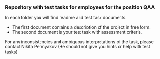 ### Repository with test tasks for employees for the position QAA

In each folder you will find readme and test task documents.
- The first document contains a description of the project in free form.
- The second document is your test task with assessment criteria.



For any inconsistencies and ambiguous interpretations of the task, please contact Nikita Permyakov (He should not give you hints or help with test tasks)
